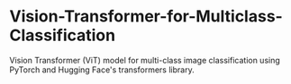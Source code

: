 # Vision-Transformer-for-Multiclass-Classification
Vision Transformer (ViT) model for multi-class image classification using PyTorch and Hugging Face's transformers library.
